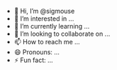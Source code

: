 - 👋 Hi, I’m @sigmouse
- 👀 I’m interested in ...
- 🌱 I’m currently learning ...
- 💞️ I’m looking to collaborate on ...
- 📫 How to reach me ...
- 😄 Pronouns: ...
- ⚡ Fun fact: ...

<!---
sigmouse/sigmouse is a ✨ special ✨ repository because its `README.md` (this file) appears on your GitHub profile.
You can click the Preview link to take a look at your changes.
--->
